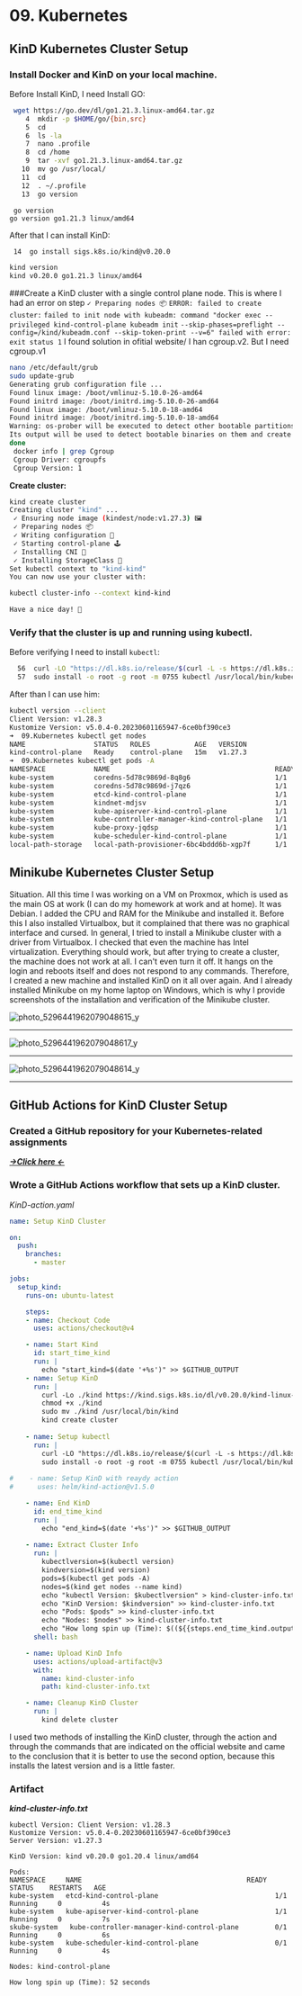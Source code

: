 # 09. Kubernetes

## KinD Kubernetes Cluster Setup
 
### Install Docker and KinD on your local machine.
Before Install KinD, I need Install GO:
```bash
 wget https://go.dev/dl/go1.21.3.linux-amd64.tar.gz
    4  mkdir -p $HOME/go/{bin,src}
    5  cd
    6  ls -la
    7  nano .profile
    8  cd /home
    9  tar -xvf go1.21.3.linux-amd64.tar.gz
   10  mv go /usr/local/
   11  cd
   12  . ~/.profile
   13  go version
```
```bsah
 go version
go version go1.21.3 linux/amd64
```

After that I can install KinD:
```bash 
 14  go install sigs.k8s.io/kind@v0.20.0
```
```bash
kind version
kind v0.20.0 go1.21.3 linux/amd64
```

###Create a KinD cluster with a single control plane node.
This is where I had an error on step  `✓ Preparing nodes 📦`
`ERROR: failed to create cluster:` 
`failed to init node with kubeadm: command "docker exec --privileged kind-control-plane kubeadm init` 
`--skip-phases=preflight --config=/kind/kubeadm.conf --skip-token-print --v=6" failed with error: exit status 1`
I found solution in ofitial website/ I han cgroup.v2. But I need cgroup.v1
```bash
nano /etc/default/grub
sudo update-grub
Generating grub configuration file ...
Found linux image: /boot/vmlinuz-5.10.0-26-amd64
Found initrd image: /boot/initrd.img-5.10.0-26-amd64
Found linux image: /boot/vmlinuz-5.10.0-18-amd64
Found initrd image: /boot/initrd.img-5.10.0-18-amd64
Warning: os-prober will be executed to detect other bootable partitions.
Its output will be used to detect bootable binaries on them and create new boot                                                                                                              entries.
done
 docker info | grep Cgroup
 Cgroup Driver: cgroupfs
 Cgroup Version: 1
```

**Create cluster:**
```bash
kind create cluster
Creating cluster "kind" ...
 ✓ Ensuring node image (kindest/node:v1.27.3) 🖼
 ✓ Preparing nodes 📦
 ✓ Writing configuration 📜
 ✓ Starting control-plane 🕹️
 ✓ Installing CNI 🔌
 ✓ Installing StorageClass 💾
Set kubectl context to "kind-kind"
You can now use your cluster with:

kubectl cluster-info --context kind-kind

Have a nice day! 👋
```

### Verify that the cluster is up and running using kubectl.
Before verifying I need to install `kubectl`:
```bash
  56  curl -LO "https://dl.k8s.io/release/$(curl -L -s https://dl.k8s.io/release/stable.txt)/bin/linux/amd64/kubectl"
  57  sudo install -o root -g root -m 0755 kubectl /usr/local/bin/kubectl
```

After than I can use him:
```bash 
kubectl version --client
Client Version: v1.28.3
Kustomize Version: v5.0.4-0.20230601165947-6ce0bf390ce3
➜  09.Kubernetes kubectl get nodes
NAME                 STATUS   ROLES           AGE   VERSION
kind-control-plane   Ready    control-plane   15m   v1.27.3
➜  09.Kubernetes kubectl get pods -A
NAMESPACE            NAME                                         READY   STATUS    RESTARTS   AGE
kube-system          coredns-5d78c9869d-8q8g6                     1/1     Running   0          15m
kube-system          coredns-5d78c9869d-j7qz6                     1/1     Running   0          15m
kube-system          etcd-kind-control-plane                      1/1     Running   0          15m
kube-system          kindnet-mdjsv                                1/1     Running   0          15m
kube-system          kube-apiserver-kind-control-plane            1/1     Running   0          15m
kube-system          kube-controller-manager-kind-control-plane   1/1     Running   0          15m
kube-system          kube-proxy-jqdsp                             1/1     Running   0          15m
kube-system          kube-scheduler-kind-control-plane            1/1     Running   0          15m
local-path-storage   local-path-provisioner-6bc4bddd6b-xgp7f      1/1     Running   0          14m
```


## Minikube Kubernetes Cluster Setup
Situation. All this time I was working on a VM on Proxmox, which is used as the main OS at work 
(I can do my homework at work and at home). It was Debian. I added the CPU and RAM for the Minikube and installed it. 
Before this I also installed Virtualbox, but it complained that there was no graphical interface and cursed. 
In general, I tried to install a Minikube cluster with a driver from Virtualbox. 
I checked that even the machine has Intel virtualization. Everything should work, but after trying to create 
a cluster, the machine does not work at all. I can't even turn it off. It hangs on the login and reboots itself 
and does not respond to any commands. Therefore, I created a new machine and installed KinD on it all over again.
And I already installed Minikube on my home laptop on Windows, which is why 
I provide screenshots of the installation and verification of the Minikube cluster.

![photo_5296441962079048615_y](https://github.com/IPaul32/sa2-25-23-Ivanchuk/assets/145698867/c7df8543-797a-4c3f-afac-f509681f32f9)

---

![photo_5296441962079048617_y](https://github.com/IPaul32/sa2-25-23-Ivanchuk/assets/145698867/c78fa56c-c391-43e9-9e16-94fe861970d7)

---

![photo_5296441962079048614_y](https://github.com/IPaul32/sa2-25-23-Ivanchuk/assets/145698867/ebe4f96d-d780-41ce-b5e1-48a879a21fc7)

---

## GitHub Actions for KinD Cluster Setup

### Created a GitHub repository for your Kubernetes-related assignments


**_[->Click here <-](https://github.com/IPaul32/09.Kubernetes "Ivanchuk 09.k8s repo")_**


### Wrote a GitHub Actions workflow that sets up a KinD cluster.
_KinD-action.yaml_
```yaml
name: Setup KinD Cluster

on:
  push:
    branches:
      - master

jobs:
  setup_kind:
    runs-on: ubuntu-latest

    steps:
    - name: Checkout Code
      uses: actions/checkout@v4

    - name: Start Kind
      id: start_time_kind
      run: |
        echo "start_kind=$(date '+%s')" >> $GITHUB_OUTPUT
    - name: Setup KinD
      run: |
        curl -Lo ./kind https://kind.sigs.k8s.io/dl/v0.20.0/kind-linux-amd64
        chmod +x ./kind
        sudo mv ./kind /usr/local/bin/kind
        kind create cluster
        
    - name: Setup kubectl
      run: |
        curl -LO "https://dl.k8s.io/release/$(curl -L -s https://dl.k8s.io/release/stable.txt)/bin/linux/amd64/kubectl"
        sudo install -o root -g root -m 0755 kubectl /usr/local/bin/kubectl
    
#    - name: Setup KinD with reaydy action
#      uses: helm/kind-action@v1.5.0

    - name: End KinD
      id: end_time_kind
      run: |
        echo "end_kind=$(date '+%s')" >> $GITHUB_OUTPUT
  
    - name: Extract Cluster Info
      run: |
        kubectlversion=$(kubectl version)
        kindversion=$(kind version)
        pods=$(kubectl get pods -A)
        nodes=$(kind get nodes --name kind)
        echo "kubectl Version: $kubectlversion" > kind-cluster-info.txt
        echo "KinD Version: $kindversion" >> kind-cluster-info.txt
        echo "Pods: $pods" >> kind-cluster-info.txt
        echo "Nodes: $nodes" >> kind-cluster-info.txt
        echo "How long spin up (Time): $((${{steps.end_time_kind.outputs.end_kind}} - ${{steps.start_time_kind.outputs.start_kind}})) seconds"  >> kind-cluster-info.txt
      shell: bash

    - name: Upload KinD Info
      uses: actions/upload-artifact@v3
      with:
        name: kind-cluster-info
        path: kind-cluster-info.txt

    - name: Cleanup KinD Cluster
      run: |
        kind delete cluster
```


I used two methods of installing the KinD cluster, through the action and through the commands that are indicated on the official website
and came to the conclusion that it is better to use the second option, because this installs the latest version and is a little faster.

### Artifact 
**_kind-cluster-info.txt_**
```
kubectl Version: Client Version: v1.28.3
Kustomize Version: v5.0.4-0.20230601165947-6ce0bf390ce3
Server Version: v1.27.3

KinD Version: kind v0.20.0 go1.20.4 linux/amd64

Pods: 
NAMESPACE     NAME                                         READY   STATUS    RESTARTS   AGE
kube-system   etcd-kind-control-plane                             1/1   Running     0          4s
kube-system   kube-apiserver-kind-control-plane                   1/1   Running     0          7s
skube-system   kube-controller-manager-kind-control-plane         0/1   Running     0          6s
kube-system   kube-scheduler-kind-control-plane                   0/1   Running     0          4s

Nodes: kind-control-plane

How long spin up (Time): 52 seconds
```

